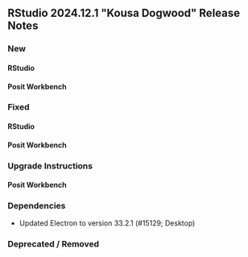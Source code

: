 ## RStudio 2024.12.1 "Kousa Dogwood" Release Notes

### New

#### RStudio

#### Posit Workbench

### Fixed

#### RStudio

#### Posit Workbench

### Upgrade Instructions

#### Posit Workbench

### Dependencies
- Updated Electron to version 33.2.1 (#15129; Desktop)

### Deprecated / Removed

